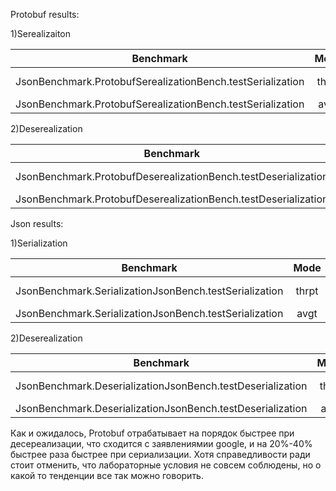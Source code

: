 Protobuf results:

1)Serealizaiton

| Benchmark  | Mode | Cnt | Score | Error | Units |
|:----:|:---------:|:----:|:----:|:---------:|:----:|
| JsonBenchmark.ProtobufSerealizationBench.testSerialization | thrpt | 5 | 5523210,980 | ± 654029,439 | ops/s |
| JsonBenchmark.ProtobufSerealizationBench.testSerialization  | avgt | 5 | ≈ 10⁻⁶ | | s/op |

2)Deserealization

| Benchmark  | Mode | Cnt | Score | Error | Units |
|:----:|:---------:|:----:|:----:|:---------:|:----:|
| JsonBenchmark.ProtobufDeserealizationBench.testDeserialization  | thrpt | 5 | 23336687,876 | ± 1230146,680 | ops/s |
| JsonBenchmark.ProtobufDeserealizationBench.testDeserialization  | avgt | 5 | ≈ 10⁻⁷ | | s/op |

Json results:

1)Serialization

| Benchmark  | Mode | Cnt | Score | Error | Units |
|:----:|:---------:|:----:|:----:|:---------:|:----:|
| JsonBenchmark.SerializationJsonBench.testSerialization| thrpt | 5 | 4755269,142 | ± 86729,538 | ops/s |
| JsonBenchmark.SerializationJsonBench.testSerialization   | avgt | 5 | ≈ 10⁻⁶ | | s/op |

2)Deserealization

| Benchmark  | Mode | Cnt | Score | Error | Units |
|:----:|:---------:|:----:|:----:|:---------:|:----:|
| JsonBenchmark.DeserializationJsonBench.testDeserialization | thrpt | 5 | 3968336,928 | ± 285033,554 | ops/s |
| JsonBenchmark.DeserializationJsonBench.testDeserialization | avgt | 5 | ≈ 10⁻⁶ | | s/op |

Как и ожидалось, Protobuf отрабатывает на порядок быстрее при десереализации, что сходится с заявлениямии google, и на 20%-40% быстрее раза быстрее при сериализации. Хотя справедливости ради стоит отменить, что лабораторные условия не совсем соблюдены, но о какой то тенденции все так можно говорить.